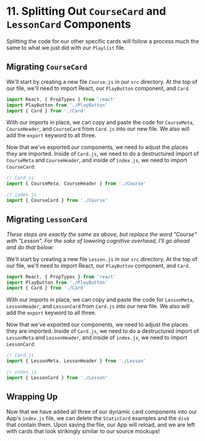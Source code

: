 # 11. Splitting Out `CourseCard` and `LessonCard` Components
Splitting the code for our other specific cards will follow a process much the same to what we just did with our `Playlist` file.

## Migrating `CourseCard`
We'll start by creating a new file `Course.js` in our `src` directory. At the top of our file, we'll need to import React, our `PlayButton` component, and `Card`. 

```javascript
import React, { PropTypes } from 'react'
import PlayButton from './PlayButton'
import { Card } from './Card'
```

With our imports in place, we can copy and paste the code for `CourseMeta`, `CourseHeader`, and `CourseCard` from `Card.js` into our new file. We also will add the `export` keyword to all three.

Now that we've exported our components, we need to adjust the places they are imported. 
Inside of `Card.js`, we need to do a destructured import of `CourseMeta` and `CourseHeader`, and inside of `index.js`, we need to import `CourseCard`:

```javascript
// Card.js
import { CourseMeta, CourseHeader } from './Course'

// index.js
import { CourseCard } from './Course'
```

## Migrating `LessonCard`
_These steps are exactly the same as above, but replace the word "Course" with "Lesson". For the sake of lowering cognitive overhead, I'll go ahead and do that below:_

We'll start by creating a new file `Lesson.js` in our `src` directory. At the top of our file, we'll need to import React, our `PlayButton` component, and `Card`. 

```javascript
import React, { PropTypes } from 'react'
import PlayButton from './PlayButton'
import { Card } from './Card'
```

With our imports in place, we can copy and paste the code for `LessonMeta`, `LessonHeader`, and `LessonCard` from `Card.js` into our new file. We also will add the `export` keyword to all three.

Now that we've exported our components, we need to adjust the places they are imported. 
Inside of `Card.js`, we need to do a destructured import of `LessonMeta` and `LessonHeader`, and inside of `index.js`, we need to import `LessonCard`:

```javascript
// Card.js
import { LessonMeta, LessonHeader } from './Lesson'

// index.js
import { LessonCard } from './Lesson'
```

## Wrapping Up
Now that we have added all three of our dynamic card components into our App's `index.js` file, we can delete the `StaticCard` examples and the `div`s that contain them. Upon saving the file, our App will reload, and we are left with cards that look strikingly similar to our source mockups!

